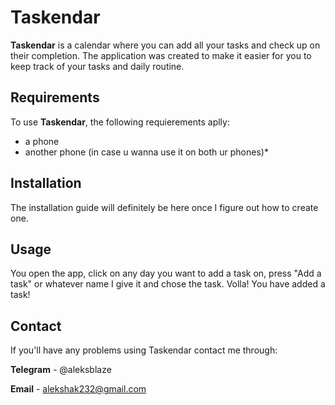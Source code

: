 # Taskendar
**Taskendar** is a calendar where you can add all your tasks and check up on their completion. The application was created to make it easier for you to keep track of your tasks and daily routine.

## Requirements

To use **Taskendar**, the following requierements aplly:
- a phone 
- another phone (in case u wanna use it on both ur phones)*

## Installation
The installation guide will definitely be here once I figure out how to create one.

## Usage
You open the app, click on any day you want to add a task on, press "Add a task" or whatever name I give it and chose the task. Volla! You have added a task!

## Contact
If you'll have any problems using Taskendar contact me through:

**Telegram** - @aleksblaze

**Email** - alekshak232@gmail.com
